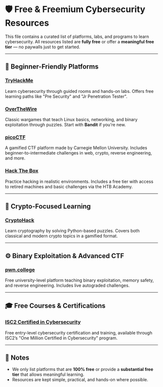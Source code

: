 # 🛡️ Free & Freemium Cybersecurity Resources

This file contains a curated list of platforms, labs, and programs to learn cybersecurity. All resources listed are **fully free** or offer a **meaningful free tier** — no paywalls just to get started.

---

## 🌱 Beginner-Friendly Platforms

### [TryHackMe](https://tryhackme.com)
Learn cybersecurity through guided rooms and hands-on labs. Offers free learning paths like "Pre Security" and "Jr Penetration Tester".

### [OverTheWire](https://overthewire.org/wargames/)
Classic wargames that teach Linux basics, networking, and binary exploitation through puzzles. Start with **Bandit** if you’re new.

### [picoCTF](https://picoctf.org/)
A gamified CTF platform made by Carnegie Mellon University. Includes beginner-to-intermediate challenges in web, crypto, reverse engineering, and more.

### [Hack The Box](https://www.hackthebox.com/)
Practice hacking in realistic environments. Includes a free tier with access to retired machines and basic challenges via the HTB Academy.

---

## 🔐 Crypto-Focused Learning

### [CryptoHack](https://cryptohack.org/)
Learn cryptography by solving Python-based puzzles. Covers both classical and modern crypto topics in a gamified format.

---

## ⚙️ Binary Exploitation & Advanced CTF

### [pwn.college](https://pwn.college/)
Free university-level platform teaching binary exploitation, memory safety, and reverse engineering. Includes live autograded challenges.

---

## 🎓 Free Courses & Certifications

### [ISC2 Certified in Cybersecurity](https://www.isc2.org/landing/1mcc)
Free entry-level cybersecurity certification and training, available through ISC2’s "One Million Certified in Cybersecurity" program.

---

## 📝 Notes

- We only list platforms that are **100% free** or provide a **substantial free tier** that allows meaningful learning.
- Resources are kept simple, practical, and hands-on where possible.

